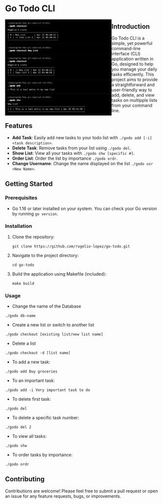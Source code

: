 # Go Todo CLI

<img alt="Screenshot of project" src="./screenshot.png" align="left"  width="350"/>

## Introduction

Go Todo CLI is a simple, yet powerful command-line interface (CLI) application written in Go, designed to help you manage your daily tasks efficiently. This project aims to provide a straightforward and user-friendly way to add, delete, and view tasks on multipple lists from your command line.

## Features

- **Add Task**: Easily add new tasks to your todo list with `./godo add [-i] <task description>`.
- **Delete Task**: Remove tasks from your list using `./godo del`.
- **Show List**: View all your tasks with `./godo shw [specific #]`.
- **Order List**: Order the list by importance `./godo ordr`.
- **Change Username**: Change the name displayed on the list `./godo usr <New Name>`.

## Getting Started

### Prerequisites

- Go 1.16 or later installed on your system. You can check your Go version by running `go version`.

### Installation

1. Clone the repository:
   ```
   git clone https://github.com/rogelio-lopez/go-todo.git
   ```
2. Navigate to the project directory:
   ```
   cd go-todo
   ```
3. Build the application using Makefile (included):
   ```
   make build  
   ```

### Usage
- Change the name of the Database
 ```
 ./godo db-name
 ```
- Create a new list or switch to another list
 ```
 ./godo checkout [existing list/new list name]
 ```
- Delete a list
 ```
 ./godo checkout -d [list name]
 ```
- To add a new task:
 ```
 ./godo add Buy groceries
 ```
- To an important task:
 ```
 ./godo add -i Very important task to do
 ```
- To delete first task:
 ```
 ./godo del
 ```
- To delete a specific task number:
 ```
 ./godo del 2
 ```
- To view all tasks:
 ```
 ./godo shw
 ```
- To order tasks by importance:
 ```
 ./godo ordr
 ```

## Contributing

Contributions are welcome! Please feel free to submit a pull request or open an issue for any feature requests, bugs, or improvements.
